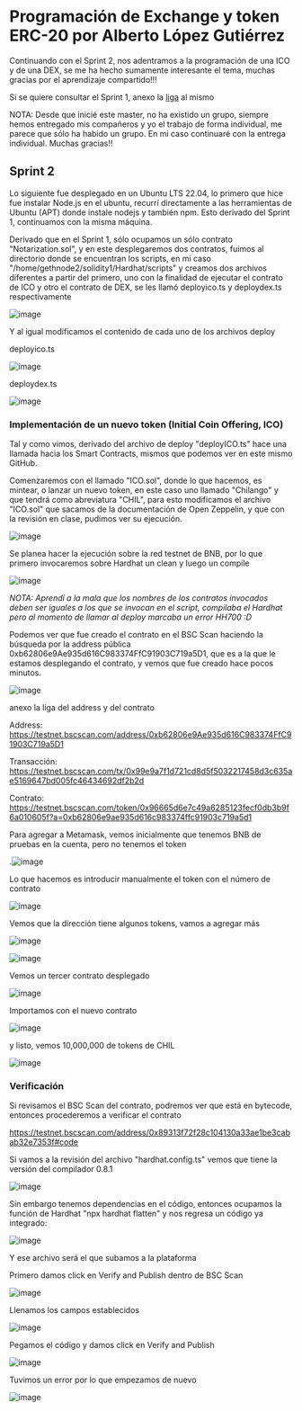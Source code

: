 # Programación de Exchange y token ERC-20 por Alberto López Gutiérrez

Continuando con el Sprint 2, nos adentramos a la programación de una ICO y de una DEX, se me ha hecho sumamente interesante el tema, muchas gracias por el aprendizaje compartido!!!

Si se quiere consultar el Sprint 1, anexo la [liga](https://github.com/alopez2003/solidity1) al mismo

NOTA: Desde que inicié este master, no ha existido un grupo, siempre hemos entregado mis compañeros y yo el trabajo de forma individual, me parece que sólo ha habido un grupo. En mi caso continuaré con la entrega individual. Muchas gracias!!

## Sprint 2

Lo siguiente fue desplegado en un Ubuntu LTS 22.04, lo primero que hice fue instalar Node.js en el ubuntu, recurrí directamente a las herramientas de Ubuntu (APT) donde instale nodejs y también npm. Esto derivado del Sprint 1, continuamos con la misma máquina.

Derivado que en el Sprint 1, sólo ocupamos un sólo contrato "Notarization.sol", y en este desplegaremos dos contratos, fuimos al directorio donde se encuentran los scripts, en mi caso "/home/gethnode2/solidity1/Hardhat/scripts" y creamos dos archivos diferentes a partir del primero, uno con la finalidad de ejecutar el contrato de ICO y otro el contrato de DEX, se les llamó deployico.ts y deploydex.ts respectivamente

![image](https://github.com/alopez2003/exchytoken/assets/67942268/339595d2-9273-44a1-96aa-46e05bb1a7ad)

Y al igual modificamos el contenido de cada uno de los archivos deploy

deployico.ts

![image](https://github.com/alopez2003/exchytoken/assets/67942268/26006634-ed2e-4391-a828-52dd07924f60)

deploydex.ts

![image](https://github.com/alopez2003/exchytoken/assets/67942268/cd3456bd-ec63-4f30-82be-9e039a9cf612)


### Implementación de un nuevo token (Initial Coin Offering, ICO)

Tal y como vimos, derivado del archivo de deploy "deployICO.ts" hace una llamada hacia los Smart Contracts, mismos que podemos ver en este mismo GitHub.

Comenzaremos con el llamado "ICO.sol", donde lo que hacemos, es mintear, o lanzar un nuevo token, en este caso uno llamado "Chilango" y que tendrá como abreviatura "CHIL", para esto modificamos el archivo "ICO.sol" que sacamos de la documentación de Open Zeppelin, y que con la revisión en clase, pudimos ver su ejecución.

![image](https://github.com/alopez2003/exchytoken/assets/67942268/e6572033-ef90-4979-a553-ff5bed6fddbf)

Se planea hacer la ejecución sobre la red testnet de BNB, por lo que primero invocaremos sobre Hardhat un clean y luego un compile

![image](https://github.com/alopez2003/exchytoken/assets/67942268/13f4402d-f7c6-4404-8efa-5d829c2f5bae)

_NOTA: Aprendí a la mala que los nombres de los contratos invocados deben ser iguales a los que se invocan en el script, compilaba el Hardhat pero al momento de llamar al deploy marcaba un error HH700 :D_


Podemos ver que fue creado el contrato en el BSC Scan haciendo la búsqueda por la address pública 0xb62806e9Ae935d616C983374FfC91903C719a5D1, que es a la que le estamos desplegando el contrato, y vemos que fue creado hace pocos minutos.

![image](https://github.com/alopez2003/exchytoken/assets/67942268/4a8a35c6-6615-49b6-a58f-8492a4de3a77)

anexo la liga del address y del contrato

Address:
https://testnet.bscscan.com/address/0xb62806e9Ae935d616C983374FfC91903C719a5D1

Transacción:
https://testnet.bscscan.com/tx/0x99e9a7f1d721cd8d5f5032217458d3c635ae5169647bd005fc46434692df2b2d

Contrato:
https://testnet.bscscan.com/token/0x96665d6e7c49a6285123fecf0db3b9f6a010605f?a=0xb62806e9ae935d616c983374ffc91903c719a5d1

Para agregar a Metamask, vemos inicialmente que tenemos BNB de pruebas en la cuenta, pero no tenemos el token

.![image](https://github.com/alopez2003/exchytoken/assets/67942268/a6285d1a-d466-4412-96d7-c533531fd94e)

Lo que hacemos es introducir manualmente el token con el número de contrato

![image](https://github.com/alopez2003/exchytoken/assets/67942268/0add7718-9531-42af-8c29-7c4921683829)

Vemos que la dirección tiene algunos tokens, vamos a agregar más

![image](https://github.com/alopez2003/exchytoken/assets/67942268/802324cf-203b-424e-86a6-7a668f6cd92c)


![image](https://github.com/alopez2003/exchytoken/assets/67942268/d5f0303f-853f-4c1a-ae4e-e65579dce30f)

Vemos un tercer contrato desplegado

![image](https://github.com/alopez2003/exchytoken/assets/67942268/5ea133fe-f470-4684-94a7-4036909414df)

Importamos con el nuevo contrato

![image](https://github.com/alopez2003/exchytoken/assets/67942268/80931650-2262-4561-8785-aabac9084702)

y listo, vemos 10,000,000 de tokens de CHIL

![image](https://github.com/alopez2003/exchytoken/assets/67942268/7c2a9bec-3f75-4bdb-bcd5-0ce592193bef)



### Verificación

Si revisamos el BSC Scan del contrato, podremos ver que está en bytecode, entonces procederemos a verificar el contrato

https://testnet.bscscan.com/address/0x89313f72f28c104130a33ae1be3cabab32e7353f#code


Si vamos a la revisión del archivo "hardhat.config.ts" vemos que tiene la versión del compilador 0.8.1

![image](https://github.com/alopez2003/exchytoken/assets/67942268/7210f96e-1d83-4191-a624-271ccbb665a9)

Sin embargo tenemos dependencias en el código, entonces ocupamos la función de Hardhat "npx hardhat flatten" y nos regresa un código ya integrado:

![image](https://github.com/alopez2003/exchytoken/assets/67942268/d868bb70-70c3-4589-aeb4-4253ae02beda)

Y ese archivo será el que subamos a la plataforma

Primero damos click en Verify and Publish dentro de BSC Scan

![image](https://github.com/alopez2003/exchytoken/assets/67942268/d6f2a25b-eccb-45e4-a2dc-a9c2e5152001)

Llenamos los campos establecidos

![image](https://github.com/alopez2003/exchytoken/assets/67942268/7d9d06ee-fc65-4f2c-8d8d-4370e4b34372)

Pegamos el código y damos click en Verify and Publish

![image](https://github.com/alopez2003/exchytoken/assets/67942268/036ba894-0a9e-4278-a244-0d7331bf058a)

Tuvimos un error por lo que empezamos de nuevo

![image](https://github.com/alopez2003/exchytoken/assets/67942268/11b04500-2b7c-4506-9a68-6a576878a1bc)













